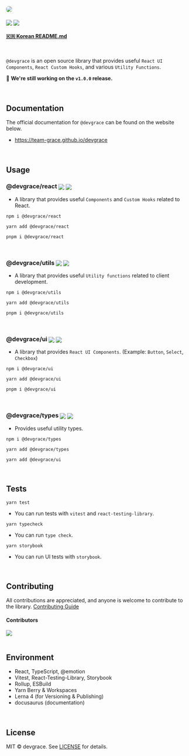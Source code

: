 # <a href="https://team-grace.github.io/devgrace/" target="_blank"><img src="https://github.com/Team-Grace/devgrace/assets/64779472/276a5a68-160f-4bf4-8df6-d2d8d663d9b0" style="border-radius: 6px" /></a>

<p>
  <img align="center" src="https://img.shields.io/badge/license-MIT-blue.svg">
  <img align="center" src="https://hits.seeyoufarm.com/api/count/incr/badge.svg?url=https%3A%2F%2Fgithub.com%2FTeam-Grace%2Fdevgrace&count_bg=%2379C83D&title_bg=%23555555&icon=&icon_color=%23E7E7E7&title=hits&edge_flat=false"/>
</p>

#### [🇰🇷 Korean README.md](./README.ko.md)

<br />

`@devgrace` is an open source library that provides useful `React UI Components`, `React Custom Hooks`, and various `Utility Functions`.

🙏 <b>We're still working on the `v1.0.0` release.</b>

<br />

## Documentation
The official documentation for `@devgrace` can be found on the website below.
- <a href="https://team-grace.github.io/devgrace/" target="_blank">https://team-grace.github.io/devgrace</a>

<br />

## Usage

### @devgrace/react <a href="https://www.npmjs.com/package/@devgrace/react" target="_blank"><img align="center" src="https://img.shields.io/npm/v/@devgrace/react.svg" /></a> <a href="https://bundlephobia.com/package/@devgrace/react" target="_blank"><img align="center" src="https://img.shields.io/bundlephobia/minzip/@devgrace/react/latest"></a>

- A library that provides useful `Components` and `Custom Hooks` related to React. 

```shell
npm i @devgrace/react
```

```shell
yarn add @devgrace/react
```

```shell
pnpm i @devgrace/react
```

<br />

### @devgrace/utils <a href="https://www.npmjs.com/package/@devgrace/utils" target="_blank"><img align="center" src="https://img.shields.io/npm/v/@devgrace/utils.svg" /></a> <a href="https://bundlephobia.com/package/@devgrace/utils" target="_blank"><img align="center" src="https://img.shields.io/bundlephobia/minzip/@devgrace/utils/latest"></a>

- A library that provides useful `Utility functions` related to client development. 

```shell
npm i @devgrace/utils
```

```shell
yarn add @devgrace/utils
```

```shell
pnpm i @devgrace/utils
```

<br />

### @devgrace/ui <a href="https://www.npmjs.com/package/@devgrace/ui" target="_blank"><img align="center" src="https://img.shields.io/npm/v/@devgrace/ui.svg" /></a> <a href="https://bundlephobia.com/package/@devgrace/ui" target="_blank"><img align="center" src="https://img.shields.io/bundlephobia/minzip/@devgrace/ui/latest"></a>
  
- A library that provides `React UI Components`. (Example: `Button`, `Select`, `Checkbox`) 

```shell
npm i @devgrace/ui
```

```shell
yarn add @devgrace/ui
```

```shell
pnpm i @devgrace/ui
```

<br />

### @devgrace/types <a href="https://www.npmjs.com/package/@devgrace/types" target="_blank"><img align="center" src="https://img.shields.io/npm/v/@devgrace/types.svg" /></a> <a href="https://bundlephobia.com/package/@devgrace/types" target="_blank"><img align="center" src="https://img.shields.io/bundlephobia/minzip/@devgrace/types/latest"></a>
  
- Provides useful utility types. 

```shell
npm i @devgrace/types
```

```shell
yarn add @devgrace/types
```

```shell
yarn add @devgrace/ui
```

<br />

## Tests

```shell
yarn test
```

- You can run tests with `vitest` and `react-testing-library`.

```shell
yarn typecheck
```

- You can run `type check`.

```shell
yarn storybook
```

- You can run UI tests with `storybook`.

<br />

## Contributing
All contributions are appreciated, and anyone is welcome to contribute to the library. 
[Contributing Guide](./.github/CONTRIBUTING.md)

#### Contributors
<a href="https://github.com/Team-Grace/devgrace/graphs/contributors">
  <img src="https://contrib.rocks/image?repo=Team-Grace/devgrace">
</a>

<br />
<br />

## Environment
- React, TypeScript, @emotion
- Vitest, React-Testing-Library, Storybook
- Rollup, ESBuild
- Yarn Berry & Workspaces
- Lerna 4 (for Versioning & Publishing)
- docusaurus (documentation)

<br />

## License
MIT © devgrace. See [LICENSE](./LICENSE) for details.

<br />